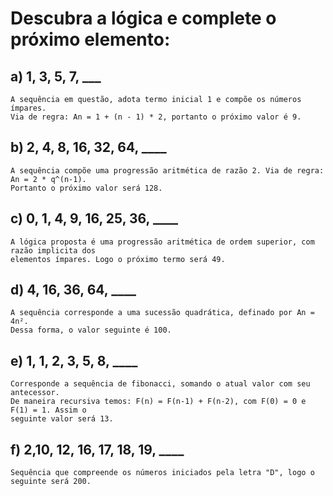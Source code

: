 # Descubra a lógica e complete o próximo elemento:  


## a) 1, 3, 5, 7, ___  
    A sequência em questão, adota termo inicial 1 e compõe os números ímpares.
    Via de regra: An = 1 + (n - 1) * 2, portanto o próximo valor é 9.

## b) 2, 4, 8, 16, 32, 64, ____  
    A sequência compõe uma progressão aritmética de razão 2. Via de regra: An = 2 * q^(n-1).
    Portanto o próximo valor será 128.


## c) 0, 1, 4, 9, 16, 25, 36, ____  
    A lógica proposta é uma progressão aritmética de ordem superior, com razão implicita dos
    elementos ímpares. Logo o próximo termo será 49.


## d) 4, 16, 36, 64, ____  
    A sequência corresponde a uma sucessão quadrática, definado por An = 4n². 
    Dessa forma, o valor seguinte é 100.


## e) 1, 1, 2, 3, 5, 8, ____  
    Corresponde a sequência de fibonacci, somando o atual valor com seu antecessor. 
    De maneira recursiva temos: F(n) = F(n-1) + F(n-2), com F(0) = 0 e F(1) = 1. Assim o 
    seguinte valor será 13.

## f) 2,10, 12, 16, 17, 18, 19, ____  
    Sequência que compreende os números iniciados pela letra "D", logo o seguinte será 200.